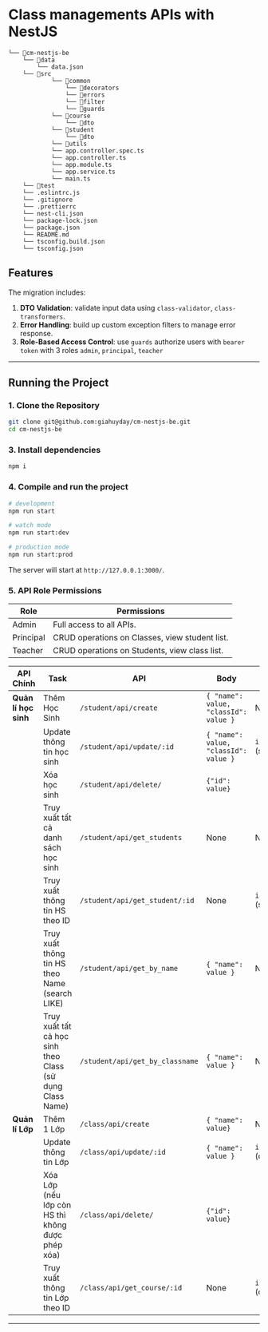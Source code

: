 # Class managements APIs with NestJS

```
└── 📁cm-nestjs-be
    └── 📁data
        └── data.json
    └── 📁src
            └── 📁common
                └── 📁decorators
                └── 📁errors
                └── 📁filter
                └── 📁guards
            └── 📁course
                └── 📁dto
            └── 📁student
                └── 📁dto
            └── 📁utils
            └── app.controller.spec.ts
            └── app.controller.ts
            └── app.module.ts
            └── app.service.ts
            └── main.ts
    └── 📁test
    └── .eslintrc.js
    └── .gitignore
    └── .prettierrc
    └── nest-cli.json
    └── package-lock.json
    └── package.json
    └── README.md
    └── tsconfig.build.json
    └── tsconfig.json
```

## Features

The migration includes:

1. **DTO Validation**: validate input data using `class-validator`, `class-transformers`.
2. **Error Handling**: build up custom exception filters to manage error response.
3. **Role-Based Access Control**: use `guards` authorize users with `bearer token` with 3 roles `admin`, `principal`, `teacher`

---

## **Running the Project**

### 1. Clone the Repository

```bash
git clone git@github.com:giahuyday/cm-nestjs-be.git
cd cm-nestjs-be
```

### 3. Install dependencies

```bash
npm i
```

### 4. Compile and run the project

```bash
# development
npm run start

# watch mode
npm run start:dev

# production mode
npm run start:prod
```

The server will start at `http://127.0.0.1:3000/`.

### 5. API Role Permissions

| Role      | Permissions                                    |
| --------- | ---------------------------------------------- |
| Admin     | Full access to all APIs.                       |
| Principal | CRUD operations on Classes, view student list. |
| Teacher   | CRUD operations on Students, view class list.  |

| API Chính            | Task                                                      | API                             | Body                                  | Params           |
| -------------------- | --------------------------------------------------------- | ------------------------------- | ------------------------------------- | ---------------- |
| **Quản lí học sinh** | Thêm Học Sinh                                             | `/student/api/create`           | `{ "name": value, "classId": value }` | None             |
|                      | Update thông tin học sinh                                 | `/student/api/update/:id`       | `{ "name": value, "classId": value }` | `id` (studentId) |
|                      | Xóa học sinh                                              | `/student/api/delete/`          | `{"id": value}`                       |                  |
|                      | Truy xuất tất cả danh sách học sinh                       | `/student/api/get_students`     | None                                  | None             |
|                      | Truy xuất thông tin HS theo ID                            | `/student/api/get_student/:id`  | None                                  | `id` (studentId) |
|                      | Truy xuất thông tin HS theo Name (search LIKE)            | `/student/api/get_by_name`      | `{ "name": value }`                   | None             |
|                      | Truy xuất tất cả học sinh theo Class (sử dụng Class Name) | `/student/api/get_by_classname` | `{ "name": value }`                   | None             |
| **Quản lí Lớp**      | Thêm 1 Lớp                                                | `/class/api/create`             | `{ "name": value}`                    | None             |
|                      | Update thông tin Lớp                                      | `/class/api/update/:id`         | `{ "name": value }`                   | `id` (classId)   |
|                      | Xóa Lớp (nếu lớp còn HS thì không được phép xóa)          | `/class/api/delete/`            | `{"id": value}`                       |                  |
|                      | Truy xuất thông tin Lớp theo ID                           | `/class/api/get_course/:id`     | None                                  | `id` (classId)   |

---
